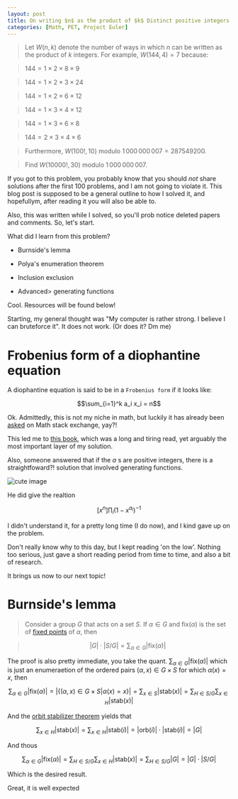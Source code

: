 ```yaml
---
layout: post
title: On writing $n$ as the product of $k$ Distinct positive integers
categories: [Math, PET, Project Euler]
---
```


> Let $W(n, k)$ denote the number of ways in which $n$ can be written as the product of $k$ integers. For example, $W(144, 4) = 7$ because:

> $144 = 1 \times 2 \times 8 \times 9$

> $144 = 1 \times 2 \times 3 \times 24$

> $144 = 1 \times 2 \times 6 \times 12$

> $144 = 1 \times 3 \times 4 \times 12$

> $144 = 1 \times 3 \times 6 \times 8$

> $144 = 2 \times 3 \times 4 \times 6$

> Furthermore, $W(100!,10)$ modulo $1\,000\,000\,007 = 287549200$. 

> Find $W(10000!,30)$ modulo $1\,000\,000\,007$.

If you got to this problem, you probably know that you should *not* share solutions after the first 100 problems, and I am not going to violate it. This blog post is supposed to be a general outline to how I solved it, and hopefullym, after reading it you will also be able to.

Also, this was written while I solved, so you'll prob notice deleted papers and comments. So, let's start.

What did I learn from this problem? 

- Burnside's lemma

- Polya's enumeration theorem

- Inclusion exclusion

- Advanced> generating functions 

Cool. Resources will be found below!

Starting, my general thought was "My computer is rather strong. I believe I can bruteforce it". It does not work. (Or does it? Dm me)

# Frobenius form of a diophantine equation

A diophantine equation is said to be in a ```Frobenius form``` if it looks like:

$$\sum_{i=1}^k a_i x_i = n$$

Ok. Admittedly, this is not my niche in math, but luckily it has already been [asked](https://math.stackexchange.com/questions/1182231/amount-of-solutions-to-the-diophantine-equation-of-frobenius) on Math stack exchange, yay?!

This led me to [this book](https://www2.math.upenn.edu/~wilf/DownldGF.html), which was a long and tiring read, yet arguably the most important layer of my solution.

Also, someone answered that if the $a$ s are positive integers, there is a straightfoward?! solution that involved generating functions. 

![cute image ](https://external-content.duckduckgo.com/iu/?u=https%3A%2F%2Ftheawesomedaily.com%2Fwp-content%2Fuploads%2F2018%2F03%2Fwtf-memes-13-1.jpg&f=1&nofb=1&ipt=b43d7a5951bb4b30c89b358f11d0a93b8aa3c67b5fa31e121dc8f68479323823&ipo=images)

He did give the realtion

$$[x^n]\prod_{i}(1-x^{a_i})^{-1}$$

I didn't understand it, for a pretty long time (I do now), and I kind gave up on the problem.

Don't really know why to this day, but I kept reading 'on the low'. Nothing too serious, just gave a short reading period from time to time, and also a bit of research.

It brings us now to our next topic!

# Burnside's lemma

> Consider a group $G$ that acts on a set $S$. If $\alpha \in G$ and $\text{fix} (\alpha)$ is the set of [fixed points](https://math.libretexts.org/Bookshelves/Differential_Equations/Differential_Equations_(Chasnov)/08%3A_Nonlinear_Differential_Equations/8.01%3A_Fixed_Points_and_Stability) of $\alpha$, then 

> $$\lvert G \rvert \cdot \lvert S/G \rvert = \sum_{\alpha \in G} \lvert \text{fix}(\alpha) \rvert$$

The proof is also pretty immediate, you take the quant. $\sum_{\alpha \in G} \lvert \text{fix}(\alpha) \rvert$ which is just an enumeraetion of the ordered pairs  $(\alpha,x) \in G\times S$ for which $\alpha (x) = x$, then 

$$\sum_{\alpha \in G} \lvert \text{fix}(\alpha) \rvert = \lvert \{ (\alpha,x) \in G \times S | \alpha(x) = x \} \rvert = \sum_{x \in S} \lvert \text{stab}(x) \rvert = \sum_{H \in S/G} \sum_{x\in H} \lvert \text{stab}(x) \rvert$$

And the [orbit stabilizer theorem](https://proofwiki.org/wiki/Orbit-Stabilizer_Theorem) yields that

$$\sum_{x\in H} \lvert \text{stab}(x) \rvert = \sum_{x\in H} \lvert \text{stab}(i) \rvert = \lvert \text{orb}(i) \rvert \cdot \lvert \text{stab}(i) \rvert = \lvert G \rvert $$

And thous 

$$\sum_{\alpha \in G} \lvert \text{fix}(\alpha) \rvert = \sum_{H \in S/G} \sum_{x\in H} \lvert \text{stab}(x) \rvert = \sum_{H \in S/G} \lvert G \rvert = \lvert G \rvert \cdot \lvert S/G \rvert$$

Which is the desired result.

Great, it is well expected 